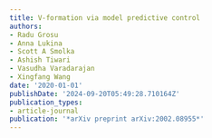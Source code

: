```yaml
---
title: V-formation via model predictive control
authors:
- Radu Grosu
- Anna Lukina
- Scott A Smolka
- Ashish Tiwari
- Vasudha Varadarajan
- Xingfang Wang
date: '2020-01-01'
publishDate: '2024-09-20T05:49:28.710164Z'
publication_types:
- article-journal
publication: '*arXiv preprint arXiv:2002.08955*'
---
```

